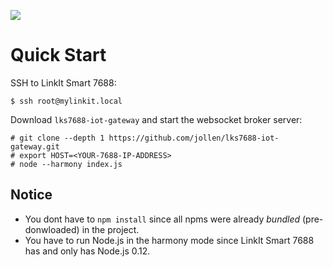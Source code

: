 ![](https://travis-ci.org/jollen/lks7688-iot-gateway.svg?branch=master)

# Quick Start

SSH to LinkIt Smart 7688:

```
$ ssh root@mylinkit.local
```

Download ```lks7688-iot-gateway``` and start the websocket broker server:

```
# git clone --depth 1 https://github.com/jollen/lks7688-iot-gateway.git
# export HOST=<YOUR-7688-IP-ADDRESS>
# node --harmony index.js
```

## Notice

* You dont have to ```npm install``` since all npms were already *bundled* (pre-donwloaded) in the project.
* You have to run Node.js in the harmony mode since LinkIt Smart 7688 has and only has Node.js 0.12.
